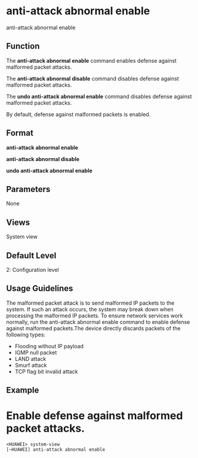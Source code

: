 anti-attack abnormal enable
===========================

anti-attack abnormal enable

Function
--------



The **anti-attack abnormal enable** command enables defense against malformed packet attacks.

The **anti-attack abnormal disable** command disables defense against malformed packet attacks.

The **undo anti-attack abnormal enable** command disables defense against malformed packet attacks.



By default, defense against malformed packets is enabled.


Format
------

**anti-attack abnormal enable**

**anti-attack abnormal disable**

**undo anti-attack abnormal enable**


Parameters
----------

None

Views
-----

System view


Default Level
-------------

2: Configuration level


Usage Guidelines
----------------

The malformed packet attack is to send malformed IP packets to the system. If such an attack occurs, the system may break down when processing the malformed IP packets. To ensure network services work normally, run the anti-attack abnormal enable command to enable defense against malformed packets.The device directly discards packets of the following types:

* Flooding without IP payload
* IGMP null packet
* LAND attack
* Smurf attack
* TCP flag bit invalid attack

Example
-------

# Enable defense against malformed packet attacks.
```
<HUAWEI> system-view
[~HUAWEI] anti-attack abnormal enable

```